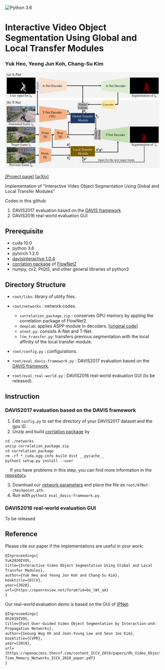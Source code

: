 ![Python 3.6](https://img.shields.io/badge/python-3.6-green.svg)
# Interactive Video Object Segmentation Using Global and Local Transfer Modules
### Yuk Heo, Yeong Jun Koh, Chang-Su Kim

![IVOS Image](Overall_Network.png)

[[Project page]](https://openreview.net/forum?id=bo_lWt_aA)
[[arXiv]](https://arxiv.org/abs/2007.08139)

Implementation of "Interactive Video Object Segmentation Using Global and Local Transfer Modules"

Codes in this github:

1. DAVIS2017 evaluation based on the [DAVIS framework](https://interactive.davischallenge.org/)
2. DAVIS2016 real-world evaluation GUI

## Prerequisite
- cuda 10.0
- python 3.6
- pytorch 1.2.0
- [davisinteractive 1.0.4](https://github.com/albertomontesg/davis-interactive)
- [corrlation package](https://github.com/NVIDIA/flownet2-pytorch/tree/master/networks/correlation_package) of [FlowNet2](https://github.com/NVIDIA/flownet2-pytorch)
- numpy, cv2, PtQt5, and other general libraries of python3

## Directory Structure
 * `root/libs`: library of utility files.

 * `root/networks` : network codes.
     - `correlation_package.zip` : conserves GPU memory by appling the correlation package of FlowNet2.
     - `deeplab`: applies ASPP module in decoders. [[original code]](https://github.com/jfzhang95/pytorch-deeplab-xception/tree/master/modeling)
     - `atnet.py`: consists A-Net and T-Net.
     - `ltm_transfer.py`: transfers previous segmentation with the local affinity of the local transfer module.

 * `root/config.py`  : configurations.
 
 * `root/eval_davis-framework.py` : DAVIS2017 evaluation based on the [DAVIS framework](https://interactive.davischallenge.org/).
  
 * `root/eval_real-world.py` : DAVIS2016 real-world evaluation GUI (to be released).

## Instruction

### DAVIS2017 evaluation based on the DAVIS framework

1. Edit `config.py` to set the directory of your DAVIS2017 dataset and the gpu ID.
2. Unzip and build [corrlation package](https://github.com/NVIDIA/flownet2-pytorch/tree/master/networks/correlation_package) by 
```
cd ./networks
unzip correlation_package.zip
cd correlation_package
rm -rf *_cuda.egg-info build dist __pycache__
python3 setup.py install --user
```
&nbsp;&nbsp;&nbsp;&nbsp;If you have problems in this step, you can find more information in the [repository](https://github.com/NVIDIA/flownet2-pytorch).

3. Download our [network parameters](https://github.com/NVIDIA/flownet2-pytorch/tree/master/networks/correlation_package) and place the file as `root/ATNet-checkpoint.pth`.
4. Run with `python3 eval_davis-framework.py`.

### DAVIS2016 real-world evaluation GUI

To be released

## Reference

Please cite our paper if the implementations are useful in your work:
```
@Inproceedings{
Yuk2020IVOS,
title={Interactive Video Object Segmentation Using Global and Local Transfer Modules},
author={Yuk Heo and Yeong Jun Koh and Chang-Su Kim},
booktitle={ECCV},
year={2020},
url={https://openreview.net/forum?id=bo_lWt_aA}
}
```

Our real-world evaluation demo is based on the GUI of [IPNet](https://github.com/seoungwugoh/ivs-demo):
``` 
@Inproceedings{
Oh2019IVOS,
title={Fast User-Guided Video Object Segmentation by Interaction-and-Propagation Networks},
author={Seoung Wug Oh and Joon-Young Lee and Seon Joo Kim},
booktitle={CVPR},
year={2019},
url={https://openaccess.thecvf.com/content_ICCV_2019/papers/Oh_Video_Object_Segmentation_Using_Space-Time_Memory_Networks_ICCV_2019_paper.pdf}
}
```
